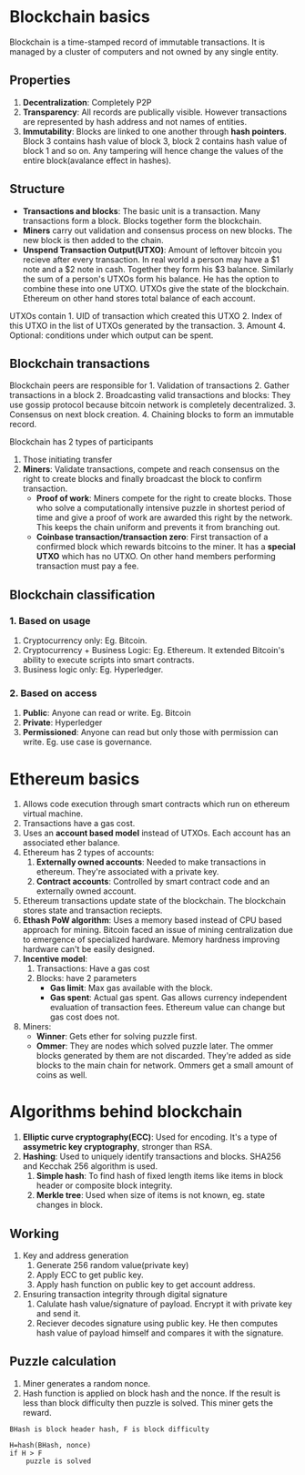 # Blockchain basics
Blockchain is a time-stamped record of immutable transactions. It is managed by a cluster of computers and not owned by any single entity.

## Properties
1. **Decentralization**: Completely P2P
2. **Transparency**: All records are publically visible. However transactions are represented by hash address and not names of entities.
3. **Immutability**: Blocks are linked to one another through **hash pointers**. Block 3 contains hash value of block 3, block 2 contains hash value of block 1 and so on. Any tampering will hence change the values of the entire block(avalance effect in hashes).

## Structure
- **Transactions and blocks**: The basic unit is a transaction. Many transactions form a block. Blocks together form the blockchain.
- **Miners** carry out validation and consensus process on new blocks. The new block is then added to the chain.
- **Unspend Transaction Output(UTXO)**: Amount of leftover bitcoin you recieve after every transaction. In real world a person may have a $1 note and a $2 note in cash. Together they form his $3 balance. Similarly the sum of a person's UTXOs form his balance. He has the option to combine these into one UTXO. UTXOs give the state of the blockchain.
Ethereum on other hand stores total balance of each account.

UTXOs contain
    1. UID of transaction which created this UTXO
    2. Index of this UTXO in the list of UTXOs generated by the transaction.
    3. Amount
    4. Optional: conditions under which output can be spent.

## Blockchain transactions
Blockchain peers are responsible for
    1. Validation of transactions
    2. Gather transactions in a block
    2. Broadcasting valid transactions and blocks: They use gossip protocol because bitcoin network is completely decentralized.
    3. Consensus on next block creation.
    4. Chaining blocks to form an immutable record.

Blockchain has 2 types of participants
1. Those initiating transfer
2. **Miners**: Validate transactions, compete and reach consensus on the right to create blocks and finally broadcast the block to confirm transaction.
    - **Proof of work**: Miners compete for the right to create blocks. Those who solve a computationally intensive puzzle in shortest period of time and give a proof of work are awarded this right by the network. This keeps the chain uniform and prevents it from branching out.
    - **Coinbase transaction/transaction zero**: First transaction of a confirmed block which rewards bitcoins to the miner. It has a **special UTXO** which has no UTXO. On other hand members performing transaction must pay a fee.

## Blockchain classification
### 1. Based on usage
1. Cryptocurrency only: Eg. Bitcoin.
2. Cryptocurrency + Business Logic: Eg. Ethereum. It extended Bitcoin's ability to execute scripts into smart contracts.
3. Business logic only: Eg. Hyperledger.

### 2. Based on access
1. **Public**: Anyone can read or write. Eg. Bitcoin
2. **Private**: Hyperledger
3. **Permissioned**: Anyone can read but only those with permission can write. Eg. use case is governance.

# Ethereum basics
1. Allows code execution through smart contracts which run on ethereum virtual machine.
2. Transactions have a gas cost.
3. Uses an **account based model** instead of UTXOs. Each account has an associated ether balance.
4. Ethereum has 2 types of accounts:
    1. **Externally owned accounts**: Needed to make transactions in ethereum. They're associated with a private key.
    2. **Contract accounts**: Controlled by smart contract code and an externally owned account.
5. Ethereum transactions update state of the blockchain. The blockchain stores state and transaction reciepts.
6. **Ethash PoW algorithm**: Uses a memory based instead of CPU based approach for mining. Bitcoin faced an issue of mining centralization due to emergence of specialized hardware. Memory hardness improving hardware can't be easily designed.
7. **Incentive model**:
    1. Transactions: Have a gas cost
    2. Blocks: have 2 parameters
        - **Gas limit**: Max gas available with the block.
        - **Gas spent**: Actual gas spent.
Gas allows currency independent evaluation of transaction fees. Ethereum value can change but gas cost does not.
8. Miners:
    - **Winner**: Gets ether for solving puzzle first.
    - **Ommer**: They are nodes which solved puzzle later. The ommer blocks generated by them are not discarded. They're added as side blocks to the main chain for network. Ommers get a small amount of coins as well.

# Algorithms behind blockchain
1. **Elliptic curve cryptography(ECC)**: Used for encoding. It's a type of **assymetric key cryptography**, stronger than RSA.
2. **Hashing**: Used to uniquely identify transactions and blocks. SHA256 and Kecchak 256 algorithm is used.
    1. **Simple hash**: To find hash of fixed length items like items in block header or composite block integrity.
    2. **Merkle tree**: Used when size of items is not known, eg. state changes in block.

## Working
1. Key and address generation
    1. Generate 256 random value(private key)
    2. Apply ECC to get public key.
    3. Apply hash function on public key to get account address.
2. Ensuring transaction integrity through digital signature
    1. Calulate hash value/signature of payload. Encrypt it with private key and send it.
    2. Reciever decodes signature using public key. He then computes hash value of payload himself and compares it with the signature.

## Puzzle calculation
1. Miner generates a random nonce.
2. Hash function is applied on block hash and the nonce. If the result is less than block difficulty then puzzle is solved. This miner gets the reward.
```
BHash is block header hash, F is block difficulty

H=hash(BHash, nonce)
if H > F
    puzzle is solved
```

